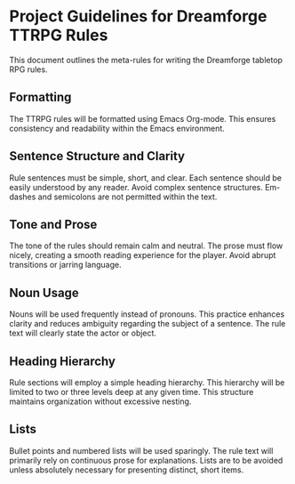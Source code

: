 # Project Guidelines for Dreamforge TTRPG Rules

This document outlines the meta-rules for writing the Dreamforge tabletop RPG rules.

## Formatting

The TTRPG rules will be formatted using Emacs Org-mode. This ensures consistency and readability within the Emacs environment.

## Sentence Structure and Clarity

Rule sentences must be simple, short, and clear. Each sentence should be easily understood by any reader. Avoid complex sentence structures. Em-dashes and semicolons are not permitted within the text.

## Tone and Prose

The tone of the rules should remain calm and neutral. The prose must flow nicely, creating a smooth reading experience for the player. Avoid abrupt transitions or jarring language.

## Noun Usage

Nouns will be used frequently instead of pronouns. This practice enhances clarity and reduces ambiguity regarding the subject of a sentence. The rule text will clearly state the actor or object.

## Heading Hierarchy

Rule sections will employ a simple heading hierarchy. This hierarchy will be limited to two or three levels deep at any given time. This structure maintains organization without excessive nesting.

## Lists

Bullet points and numbered lists will be used sparingly. The rule text will primarily rely on continuous prose for explanations. Lists are to be avoided unless absolutely necessary for presenting distinct, short items.